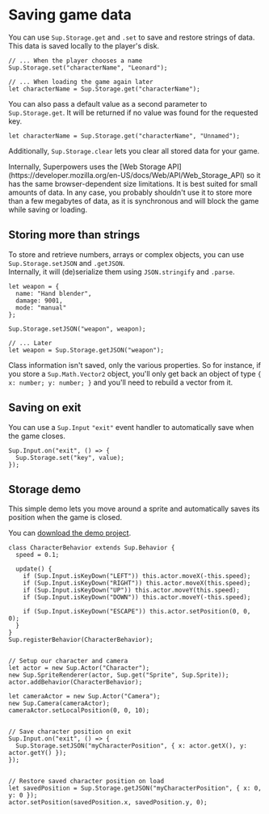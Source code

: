 # Saving game data

You can use `Sup.Storage.get` and `.set` to save and restore strings of data.  
This data is saved locally to the player's disk.

```
// ... When the player chooses a name
Sup.Storage.set("characterName", "Leonard");

// ... When loading the game again later
let characterName = Sup.Storage.get("characterName");
```

You can also pass a default value as a second parameter to `Sup.Storage.get`.
It will be returned if no value was found for the requested key.

```
let characterName = Sup.Storage.get("characterName", "Unnamed");
```

Additionally, `Sup.Storage.clear` lets you clear all stored data for your game.

<div class="note">
  Internally, Superpowers uses the [Web Storage API](https://developer.mozilla.org/en-US/docs/Web/API/Web_Storage_API) so it has the same browser-dependent size limitations. It is best suited for small amounts of data. In any case, you probably shouldn't use it to store more than a few megabytes of data, as it is synchronous and will block the game while saving or loading.
</div>

## Storing more than strings

To store and retrieve numbers, arrays or complex objects, you can use `Sup.Storage.setJSON` and `.getJSON`.  
Internally, it will (de)serialize them using `JSON.stringify` and `.parse`.

```
let weapon = {
  name: "Hand blender",
  damage: 9001,
  mode: "manual"
};

Sup.Storage.setJSON("weapon", weapon);

// ... Later
let weapon = Sup.Storage.getJSON("weapon");
```

Class information isn't saved, only the various properties. So for instance, if you store a `Sup.Math.Vector2` object,
you'll only get back an object of type `{ x: number; y: number; }` and you'll need to rebuild a vector from it.

## Saving on exit

You can use a `Sup.Input` `"exit"` event handler to automatically save when the game closes.

```
Sup.Input.on("exit", () => {
  Sup.Storage.set("key", value);
});
```

## Storage demo

This simple demo lets you move around a sprite and automatically saves its position when the game is closed.

You can [download the demo project](https://bitbucket.org/sparklinlabs/superpowers-storage-demo).

```
class CharacterBehavior extends Sup.Behavior {
  speed = 0.1;

  update() {
    if (Sup.Input.isKeyDown("LEFT")) this.actor.moveX(-this.speed);
    if (Sup.Input.isKeyDown("RIGHT")) this.actor.moveX(this.speed);
    if (Sup.Input.isKeyDown("UP")) this.actor.moveY(this.speed);
    if (Sup.Input.isKeyDown("DOWN")) this.actor.moveY(-this.speed);

    if (Sup.Input.isKeyDown("ESCAPE")) this.actor.setPosition(0, 0, 0);
  }
}
Sup.registerBehavior(CharacterBehavior);


// Setup our character and camera
let actor = new Sup.Actor("Character");
new Sup.SpriteRenderer(actor, Sup.get("Sprite", Sup.Sprite));
actor.addBehavior(CharacterBehavior);

let cameraActor = new Sup.Actor("Camera");
new Sup.Camera(cameraActor);
cameraActor.setLocalPosition(0, 0, 10);


// Save character position on exit
Sup.Input.on("exit", () => {
  Sup.Storage.setJSON("myCharacterPosition", { x: actor.getX(), y: actor.getY() });
});


// Restore saved character position on load
let savedPosition = Sup.Storage.getJSON("myCharacterPosition", { x: 0, y: 0 });
actor.setPosition(savedPosition.x, savedPosition.y, 0);
```
